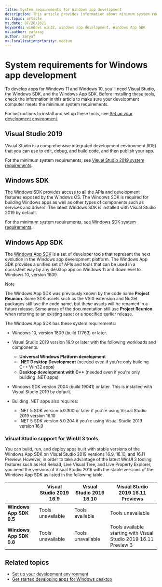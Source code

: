 ```yaml
---
title: System requirements for Windows app development
description: This article provides information about minimum system requirements for tools required for developing Windows apps.
ms.topic: article
ms.date: 07/26/2021
keywords: windows win32, windows app development, Windows App SDK 
ms.author: zafaraj
author: zaryaf
ms.localizationpriority: medium
---
```


# System requirements for Windows app development

To develop apps for Windows 11 and Windows 10, you'll need Visual Studio, the Windows SDK, and the Windows App SDK. Before installing these tools, check the information in this article to make sure your development computer meets the minimum system requirements.

For instructions to install and set up these tools, see [Set up your development environment](set-up-your-development-environment.md).

## Visual Studio 2019

Visual Studio is a comprehensive integrated development environment (IDE) that you can use to edit, debug, and build code, and then publish your app.

For the minimum system requirements, see [Visual Studio 2019 system requirements](/visualstudio/releases/2019/system-requirements#visual-studio-2019-system-requirements).

## Windows SDK

The Windows SDK provides access to all the APIs and development features exposed by the Windows OS. The Windows SDK is required for building Windows apps as well as other types of components such as services and drivers. The latest Windows SDK is installed with Visual Studio 2019 by default.

For the minimum system requirements, see [Windows SDK system requirements](https://developer.microsoft.com/windows/downloads/windows-10-sdk/#sysreq).

## Windows App SDK

The [Windows App SDK](index.md) is a set of developer tools that represent the next evolution in the Windows app development platform. The Windows App SDK provides a unified set of APIs and tools that can be used in a consistent way by any desktop app on Windows 11 and downlevel to Windows 10, version 1809.

> [!NOTE]
> The Windows App SDK was previously known by the code name **Project Reunion**. Some SDK assets such as the VSIX extension and NuGet packages still use the code name, but these assets will be renamed in a future release. Some areas of the documentation still use **Project Reunion** when referring to an existing asset or a specified earlier release.

The Windows App SDK has these system requirements:

- Windows 10, version 1809 (build 17763) or later.

- Visual Studio 2019 version 16.9 or later with the following workloads and components:
  - **Universal Windows Platform development**
  - **.NET Desktop Development** (needed even if you're only building C++ Win32 apps)
  - **Desktop development with C++** (needed even if you're only building .NET apps)

- Windows SDK version 2004 (build 19041) or later. This is installed with Visual Studio 2019 by default.

- Building .NET apps also requires:
  - .NET 5 SDK version 5.0.300 or later if you're using Visual Studio 2019 version 16.10
  - .NET 5 SDK version 5.0.204 if you're using Visual Studio 2019 version 16.9

### Visual Studio support for WinUI 3 tools

You can build, run, and deploy apps built with stable versions of the Windows App SDK on Visual Studio 2019 versions 16.9, 16.10, and 16.11 Preview. However, in order to take advantage of the latest WinUI 3 tooling features such as Hot Reload, Live Visual Tree, and Live Property Explorer, you need the versions of Visual Studio 2019 with the stable versions of the Windows App SDK as listed in the following table.

|   | Visual Studio 2019 16.9  |Visual Studio 2019 16.10  |  Visual Studio 2019 16.11 Previews |
|---|---|---|---|
| **Windows App SDK 0.5** | Tools unavailable | Tools available   |  Tools unavailable   |
| **Windows App SDK 0.8** | Tools unavailable  | Tools unavailable | Tools available starting with Visual Studio 2019 16.11 Preview 3  |

## Related topics

- [Set up your development environment](set-up-your-development-environment.md)
- [Get started developing apps for Windows desktop](../get-started/index.md)